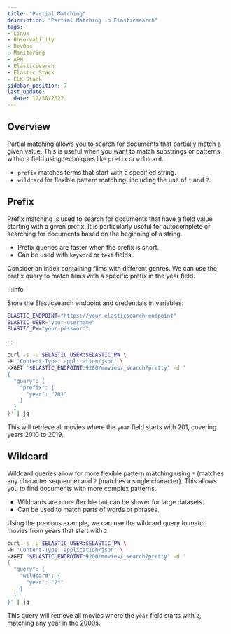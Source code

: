 ```yaml
---
title: "Partial Matching"
description: "Partial Matching in Elasticsearch"
tags: 
- Linux
- Observability
- DevOps
- Monitoring 
- APM
- Elasticsearch
- Elastic Stack
- ELK Stack
sidebar_position: 7
last_update:
  date: 12/30/2022
---
```


## Overview

Partial matching allows you to search for documents that partially match a given value. This is useful when you want to match substrings or patterns within a field using techniques like `prefix` or `wildcard`.

- `prefix` matches terms that start with a specified string.  
- `wildcard` for flexible pattern matching, including the use of `*` and `?`.


## Prefix

Prefix matching is used to search for documents that have a field value starting with a given prefix. It is particularly useful for autocomplete or searching for documents based on the beginning of a string.

- Prefix queries are faster when the prefix is short.  
- Can be used with `keyword` or `text` fields.

Consider an index containing films with different genres. We can use the prefix query to match films with a specific prefix in the year field.

:::info 

Store the Elasticsearch endpoint and credentials in variables:  

```bash
ELASTIC_ENDPOINT="https://your-elasticsearch-endpoint"
ELASTIC_USER="your-username"
ELASTIC_PW="your-password"
```  

:::


```bash
curl -s -u $ELASTIC_USER:$ELASTIC_PW \
-H 'Content-Type: application/json' \
-XGET "$ELASTIC_ENDPOINT:9200/movies/_search?pretty" -d '
{
  "query": {
    "prefix": {
      "year": "201"
    }
  }
}' | jq
```  

This will retrieve all movies where the `year` field starts with 201, covering years 2010 to 2019.



## Wildcard

Wildcard queries allow for more flexible pattern matching using `*` (matches any character sequence) and `?` (matches a single character). This allows you to find documents with more complex patterns.

- Wildcards are more flexible but can be slower for large datasets.  
- Can be used to match parts of words or phrases.

Using the previous example, we can use the wildcard query to match movies from years that start with `2`.

```bash
curl -s -u $ELASTIC_USER:$ELASTIC_PW \
-H 'Content-Type: application/json' \
-XGET "$ELASTIC_ENDPOINT:9200/movies/_search?pretty" -d '
{
  "query": {
    "wildcard": {
      "year": "2*"
    }
  }
}' | jq
```  

This query will retrieve all movies where the `year` field starts with `2`, matching any year in the 2000s.